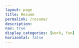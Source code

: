 ```yaml
---
layout: page
title: Resume
permalink: /resume/
description: 
nav: true
display_categories: [work, fun]
horizontal: false
---
```


